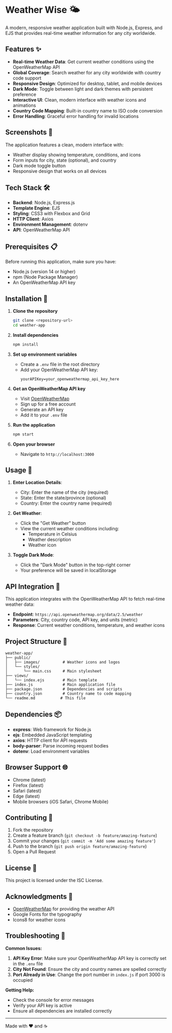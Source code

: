 # Weather Wise 🌤️

A modern, responsive weather application built with Node.js, Express, and EJS that provides real-time weather information for any city worldwide.

## Features ✨

- **Real-time Weather Data**: Get current weather conditions using the OpenWeatherMap API
- **Global Coverage**: Search weather for any city worldwide with country code support
- **Responsive Design**: Optimized for desktop, tablet, and mobile devices
- **Dark Mode**: Toggle between light and dark themes with persistent preference
- **Interactive UI**: Clean, modern interface with weather icons and animations
- **Country Code Mapping**: Built-in country name to ISO code conversion
- **Error Handling**: Graceful error handling for invalid locations

## Screenshots 📸

The application features a clean, modern interface with:
- Weather display showing temperature, conditions, and icons
- Form inputs for city, state (optional), and country
- Dark mode toggle button
- Responsive design that works on all devices

## Tech Stack 🛠️

- **Backend**: Node.js, Express.js
- **Template Engine**: EJS
- **Styling**: CSS3 with Flexbox and Grid
- **HTTP Client**: Axios
- **Environment Management**: dotenv
- **API**: OpenWeatherMap API

## Prerequisites 📋

Before running this application, make sure you have:

- Node.js (version 14 or higher)
- npm (Node Package Manager)
- An OpenWeatherMap API key

## Installation 🚀

1. **Clone the repository**
   ```bash
   git clone <repository-url>
   cd weather-app
   ```

2. **Install dependencies**
   ```bash
   npm install
   ```

3. **Set up environment variables**
   - Create a `.env` file in the root directory
   - Add your OpenWeatherMap API key:
     ```
     yourAPIKey=your_openweathermap_api_key_here
     ```

4. **Get an OpenWeatherMap API key**
   - Visit [OpenWeatherMap](https://openweathermap.org/api)
   - Sign up for a free account
   - Generate an API key
   - Add it to your `.env` file

5. **Run the application**
   ```bash
   npm start
   ```

6. **Open your browser**
   - Navigate to `http://localhost:3000`

## Usage 📖

1. **Enter Location Details**:
   - City: Enter the name of the city (required)
   - State: Enter the state/province (optional)
   - Country: Enter the country name (required)

2. **Get Weather**:
   - Click the "Get Weather" button
   - View the current weather conditions including:
     - Temperature in Celsius
     - Weather description
     - Weather icon

3. **Toggle Dark Mode**:
   - Click the "Dark Mode" button in the top-right corner
   - Your preference will be saved in localStorage

## API Integration 🔌

This application integrates with the OpenWeatherMap API to fetch real-time weather data:

- **Endpoint**: `https://api.openweathermap.org/data/2.5/weather`
- **Parameters**: City, country code, API key, and units (metric)
- **Response**: Current weather conditions, temperature, and weather icons

## Project Structure 📁

```
weather-app/
├── public/
│   ├── images/          # Weather icons and logos
│   └── styles/
│       └── main.css     # Main stylesheet
├── views/
│   └── index.ejs        # Main template
├── index.js             # Main application file
├── package.json         # Dependencies and scripts
├── country.json         # Country name to code mapping
└── readme.md           # This file
```

## Dependencies 📦

- **express**: Web framework for Node.js
- **ejs**: Embedded JavaScript templating
- **axios**: HTTP client for API requests
- **body-parser**: Parse incoming request bodies
- **dotenv**: Load environment variables

## Browser Support 🌐

- Chrome (latest)
- Firefox (latest)
- Safari (latest)
- Edge (latest)
- Mobile browsers (iOS Safari, Chrome Mobile)

## Contributing 🤝

1. Fork the repository
2. Create a feature branch (`git checkout -b feature/amazing-feature`)
3. Commit your changes (`git commit -m 'Add some amazing feature'`)
4. Push to the branch (`git push origin feature/amazing-feature`)
5. Open a Pull Request

## License 📄

This project is licensed under the ISC License.

## Acknowledgments 🙏

- [OpenWeatherMap](https://openweathermap.org/) for providing the weather API
- Google Fonts for the typography
- Icons8 for weather icons

## Troubleshooting 🔧

**Common Issues:**

1. **API Key Error**: Make sure your OpenWeatherMap API key is correctly set in the `.env` file
2. **City Not Found**: Ensure the city and country names are spelled correctly
3. **Port Already in Use**: Change the port number in `index.js` if port 3000 is occupied

**Getting Help:**
- Check the console for error messages
- Verify your API key is active
- Ensure all dependencies are installed correctly

---

Made with ❤️ and ☕
